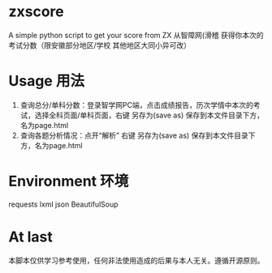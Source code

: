 # zxscore
A simple python script to get your score from ZX
从智障网(滑稽 获得你本次的考试分数（限安徽部分地区/学校 其他地区大同小异可改）

# Usage 用法
1. 查询总分/单科分数：登录智学网PC端，点击成绩报告，历次学情中本次的考试，选择全科页面/单科页面，右键 另存为(save as) 保存到本文件目录下方，名为page.html
2. 查询各题分析情况：点开“解析” 右键 另存为(save as) 保存到本文件目录下方，名为page.html

# Environment 环境
requests
lxml
json
BeautifulSoup

# At last
本脚本仅供学习参考使用，任何非法使用造成的后果与本人无关。遵循开源原则。
